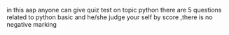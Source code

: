 in this aap anyone can give quiz test on topic python 
there are 5 questions related to python basic 
and he/she judge your self by score ,there is no negative marking 
